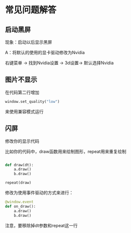# 常见问题解答

## 启动黑屏

现象：启动以后显示黑屏

A：将默认的使用的显卡驱动修改为Nvidia

右键菜单 -> 找到Nvidia设置 -> 3d设置-> 默认选择Nvidia


## 图片不显示

在代码第二行增加

```python
window.set_quality("low")
```

来使用兼容模式运行


## 闪屏

修改你的显示代码

比如你的代码中，draw函数用来绘制图形，repeat用来重复绘制

```python

def draw(dt):
	a.draw()
	b.draw()

repeat(draw)
```

修改为使用事件驱动的方式来进行：

```python
@window.event
def on_draw():
	a.draw()
	b.draw()

```

注意，要移除掉dt参数和repeat这一行